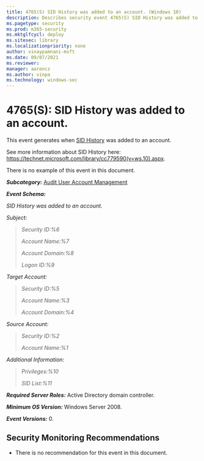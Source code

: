 ```yaml
---
title: 4765(S) SID History was added to an account. (Windows 10)
description: Describes security event 4765(S) SID History was added to an account. This event is generated when SID History is added to an account.
ms.pagetype: security
ms.prod: m365-security
ms.mktglfcycl: deploy
ms.sitesec: library
ms.localizationpriority: none
author: vinaypamnani-msft
ms.date: 09/07/2021
ms.reviewer: 
manager: aaroncz
ms.author: vinpa
ms.technology: windows-sec
---
```


# 4765(S): SID History was added to an account.


This event generates when [SID History](/windows/win32/adschema/a-sidhistory) was added to an account.

See more information about SID History here: <https://technet.microsoft.com/library/cc779590(v=ws.10).aspx>.

There is no example of this event in this document.

***Subcategory:***&nbsp;[Audit User Account Management](audit-user-account-management.md)

***Event Schema:***

*SID History was added to an account.*

*Subject:*

> *Security ID:%6*
>
> *Account Name:%7*
>
> *Account Domain:%8*
>
> *Logon ID:%9*

*Target Account:*

> *Security ID:%5*
>
> *Account Name:%3*
>
> *Account Domain:%4*

*Source Account:*

> *Security ID:%2*
>
> *Account Name:%1*

*Additional Information:*

> *Privileges:%10*
>
> *SID List:%11*

***Required Server Roles:*** Active Directory domain controller.

***Minimum OS Version:*** Windows Server 2008.

***Event Versions:*** 0.

## Security Monitoring Recommendations

-   There is no recommendation for this event in this document.